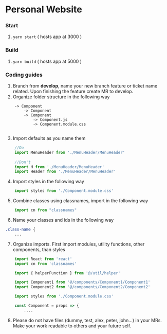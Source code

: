 # Personal Website

### Start
1. `yarn start` ( hosts app at 3000 )

### Build
1. `yarn build` ( hosts app at 5000 )

### Coding guides
1. Branch from **develop**, name your new branch feature or ticket name related. Upon finishing the feature create MR to develop.
2. Organize folder structure in the following way
```
    -> Component
        -> Component
        -> Component
            -> Component.js
            -> Component.module.css
            
```
3. Import defaults as you name them
```js
    //Do
    import MenuHeader from './MenuHeader/MenuHeader'
    
    //Don't
    import H from './MenuHeader/MenuHeader'
    import Header from './MenuHeader/MenuHeader'
```
4. Import styles in the following way
```js
    import styles from './Component.module.css'
```
5. Combine classes using classnames, import in the following way
```js 
    import cn from "classnames"
```
6. Name your classes and ids in the following way
```css
.class-name {
    ...
```
7. Organize imports. First import modules, utility functions, other components, than styles
```js
    import React from 'react'
    import cn from 'classnames'

    import { helperFunction } from '@/util/helper'

    import Component1 from '@/components/Component1/Component1'
    import Component2 from '@/components/Component2/Component2'

    import styles from './Component.module.css'

    const Component = props => {
        ....
```
8. Please do not have files (dummy, test, alex, peter, john...) in your MRs. Make your work readable to others and your future self.
